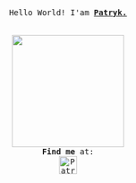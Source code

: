 <p align='center'>
  <samp>
    Hello World! I'am <strong><a rel="nofollow noopener noreferrer" target="_blank" href="https://pl.linkedin.com/in/patrykjelonek">Patryk.</a></strong>
    <br><br><br>
    <img src="https://media4.giphy.com/media/Z9QLIMdHplOlQzg8Py/giphy.gif" width='200px'>
    <br>
    <b>Find me</b> at:
    <br>
      <a href="https://dev.to/patrykjelonek_7">
        <img src="https://d2fltix0v2e0sb.cloudfront.net/dev-rainbow.svg" alt="Patryk's DEV Profile" width="32" height="32">
      </a>
  </samp>
</p>
